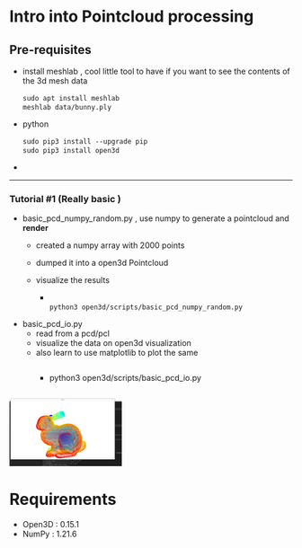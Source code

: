 # Intro into Pointcloud processing 


## Pre-requisites

- install meshlab , cool little tool to have if you want to see the contents of the 3d mesh data
  ```
  sudo apt install meshlab
  meshlab data/bunny.ply
  ```
- python
  ```
  sudo pip3 install --upgrade pip
  sudo pip3 install open3d
  ```
- 


---



### Tutorial #1 (Really basic )

- basic_pcd_numpy_random.py , use numpy to generate a pointcloud and **render**
  - created a numpy array with 2000 points
  - dumped it into a open3d Pointcloud
  - visualize the results

    - ```

      python3 open3d/scripts/basic_pcd_numpy_random.py
      ```
- basic_pcd_io.py
  - read from a pcd/pcl
  - visualize the data on open3d visualization
  - also learn to use matplotlib to plot the same
    - ```

      ```

      python3 open3d/scripts/basic_pcd_io.py

      ```

      ```

<img title="a title" alt="Alt text" src="docs/tutorial1/bunny_io.png">

# Requirements

- Open3D : 0.15.1
- NumPy : 1.21.6
